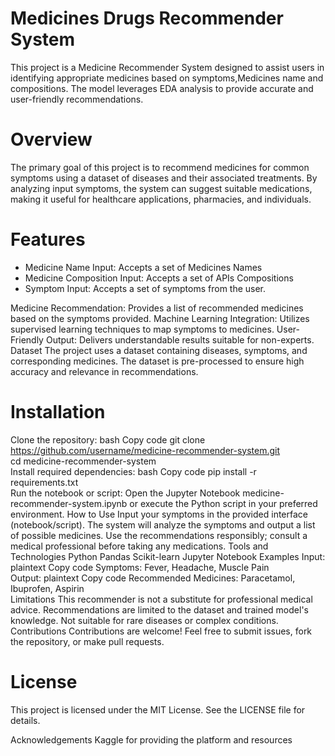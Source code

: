 # Medicines Drugs Recommender System
This project is a Medicine Recommender System designed to assist users in identifying appropriate medicines based on symptoms,Medicines name and compositions. The model leverages EDA analysis to provide accurate and user-friendly recommendations.

# Overview
The primary goal of this project is to recommend medicines for common symptoms using a dataset of diseases and their associated treatments. By analyzing input symptoms, the system can suggest suitable medications, making it useful for healthcare applications, pharmacies, and individuals.

# Features
- Medicine Name Input: Accepts a set of Medicines Names
- Medicine Composition Input: Accepts a set of APIs Compositions
- Symptom Input: Accepts a set of symptoms from the user.

Medicine Recommendation: Provides a list of recommended medicines based on the symptoms provided.
Machine Learning Integration: Utilizes supervised learning techniques to map symptoms to medicines.
User-Friendly Output: Delivers understandable results suitable for non-experts.
Dataset
The project uses a dataset containing diseases, symptoms, and corresponding medicines. The dataset is pre-processed to ensure high accuracy and relevance in recommendations.

# Installation
Clone the repository:
bash
Copy code
git clone https://github.com/username/medicine-recommender-system.git  
cd medicine-recommender-system  
Install required dependencies:
bash
Copy code
pip install -r requirements.txt  
Run the notebook or script:
Open the Jupyter Notebook medicine-recommender-system.ipynb or execute the Python script in your preferred environment.
How to Use
Input your symptoms in the provided interface (notebook/script).
The system will analyze the symptoms and output a list of possible medicines.
Use the recommendations responsibly; consult a medical professional before taking any medications.
Tools and Technologies
Python
Pandas
Scikit-learn
Jupyter Notebook
Examples
Input:
plaintext
Copy code
Symptoms: Fever, Headache, Muscle Pain  
Output:
plaintext
Copy code
Recommended Medicines: Paracetamol, Ibuprofen, Aspirin  
Limitations
This recommender is not a substitute for professional medical advice.
Recommendations are limited to the dataset and trained model's knowledge.
Not suitable for rare diseases or complex conditions.
Contributions
Contributions are welcome! Feel free to submit issues, fork the repository, or make pull requests.

# License
This project is licensed under the MIT License. See the LICENSE file for details.

Acknowledgements
Kaggle for providing the platform and resources
